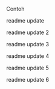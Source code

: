 Contoh

readme update

readme update 2

readme update 3

readme update 4

readme update 5

readme update 6
